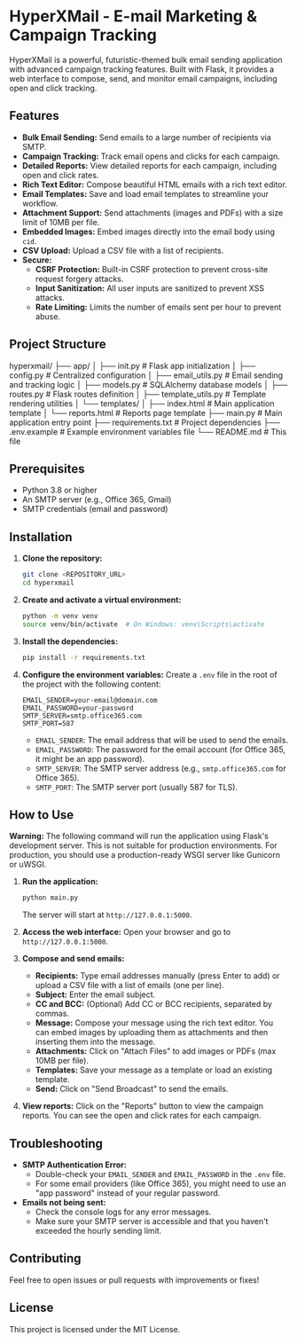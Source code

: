 # HyperXMail - E-mail Marketing & Campaign Tracking

HyperXMail is a powerful, futuristic-themed bulk email sending application with advanced campaign tracking features. Built with Flask, it provides a web interface to compose, send, and monitor email campaigns, including open and click tracking.

## Features

- **Bulk Email Sending:** Send emails to a large number of recipients via SMTP.
- **Campaign Tracking:** Track email opens and clicks for each campaign.
- **Detailed Reports:** View detailed reports for each campaign, including open and click rates.
- **Rich Text Editor:** Compose beautiful HTML emails with a rich text editor.
- **Email Templates:** Save and load email templates to streamline your workflow.
- **Attachment Support:** Send attachments (images and PDFs) with a size limit of 10MB per file.
- **Embedded Images:** Embed images directly into the email body using `cid`.
- **CSV Upload:** Upload a CSV file with a list of recipients.
- **Secure:**
    - **CSRF Protection:** Built-in CSRF protection to prevent cross-site request forgery attacks.
    - **Input Sanitization:** All user inputs are sanitized to prevent XSS attacks.
    - **Rate Limiting:** Limits the number of emails sent per hour to prevent abuse.

## Project Structure

hyperxmail/
├── app/
│   ├── init.py          # Flask app initialization
│   ├── config.py            # Centralized configuration
│   ├── email_utils.py       # Email sending and tracking logic
│   ├── models.py            # SQLAlchemy database models
│   ├── routes.py            # Flask routes definition
│   ├── template_utils.py    # Template rendering utilities
│   └── templates/
│       ├── index.html       # Main application template
│       └── reports.html     # Reports page template
├── main.py                  # Main application entry point
├── requirements.txt         # Project dependencies
├── .env.example             # Example environment variables file
└── README.md                # This file


## Prerequisites

- Python 3.8 or higher
- An SMTP server (e.g., Office 365, Gmail)
- SMTP credentials (email and password)

## Installation

1.  **Clone the repository:**
    ```bash
    git clone <REPOSITORY_URL>
    cd hyperxmail
    ```

2.  **Create and activate a virtual environment:**
    ```bash
    python -m venv venv
    source venv/bin/activate  # On Windows: venv\Scripts\activate
    ```

3.  **Install the dependencies:**
    ```bash
    pip install -r requirements.txt
    ```

4.  **Configure the environment variables:**
    Create a `.env` file in the root of the project with the following content:
    ```
    EMAIL_SENDER=your-email@domain.com
    EMAIL_PASSWORD=your-password
    SMTP_SERVER=smtp.office365.com
    SMTP_PORT=587
    ```
    - `EMAIL_SENDER`: The email address that will be used to send the emails.
    - `EMAIL_PASSWORD`: The password for the email account (for Office 365, it might be an app password).
    - `SMTP_SERVER`: The SMTP server address (e.g., `smtp.office365.com` for Office 365).
    - `SMTP_PORT`: The SMTP server port (usually 587 for TLS).

## How to Use

**Warning:** The following command will run the application using Flask's development server. This is not suitable for production environments. For production, you should use a production-ready WSGI server like Gunicorn or uWSGI.

1.  **Run the application:**
    ```bash
    python main.py
    ```
    The server will start at `http://127.0.0.1:5000`.

2.  **Access the web interface:**
    Open your browser and go to `http://127.0.0.1:5000`.

3.  **Compose and send emails:**
    - **Recipients:** Type email addresses manually (press Enter to add) or upload a CSV file with a list of emails (one per line).
    - **Subject:** Enter the email subject.
    - **CC and BCC:** (Optional) Add CC or BCC recipients, separated by commas.
    - **Message:** Compose your message using the rich text editor. You can embed images by uploading them as attachments and then inserting them into the message.
    - **Attachments:** Click on "Attach Files" to add images or PDFs (max 10MB per file).
    - **Templates:** Save your message as a template or load an existing template.
    - **Send:** Click on "Send Broadcast" to send the emails.

4.  **View reports:**
    Click on the "Reports" button to view the campaign reports. You can see the open and click rates for each campaign.

## Troubleshooting

-   **SMTP Authentication Error:**
    -   Double-check your `EMAIL_SENDER` and `EMAIL_PASSWORD` in the `.env` file.
    -   For some email providers (like Office 365), you might need to use an "app password" instead of your regular password.
-   **Emails not being sent:**
    -   Check the console logs for any error messages.
    -   Make sure your SMTP server is accessible and that you haven't exceeded the hourly sending limit.

## Contributing

Feel free to open issues or pull requests with improvements or fixes!

## License

This project is licensed under the MIT License.
